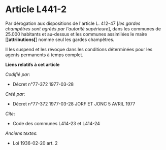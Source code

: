 # Article L441-2

Par dérogation aux dispositions de l'article L. 412-47 [*les gardes champêtres sont agréés par l'autorité supérieure*], dans
les communes de 25.000 habitants et au-dessus et les communes assimilées le maire [**]attributions[**] nomme seul les gardes
champêtres.

Il les suspend et les révoque dans les conditions déterminées pour les agents permanents à temps complet.

**Liens relatifs à cet article**

_Codifié par_:

  - Décret n°77-372 1977-03-28

_Créé par_:

  - Décret n°77-372 1977-03-28 JORF ET JONC 5 AVRIL 1977

_Cite_:

  - Code des communes L414-23 et L414-24

_Anciens textes_:

  - Loi   1936-02-20 art. 2
